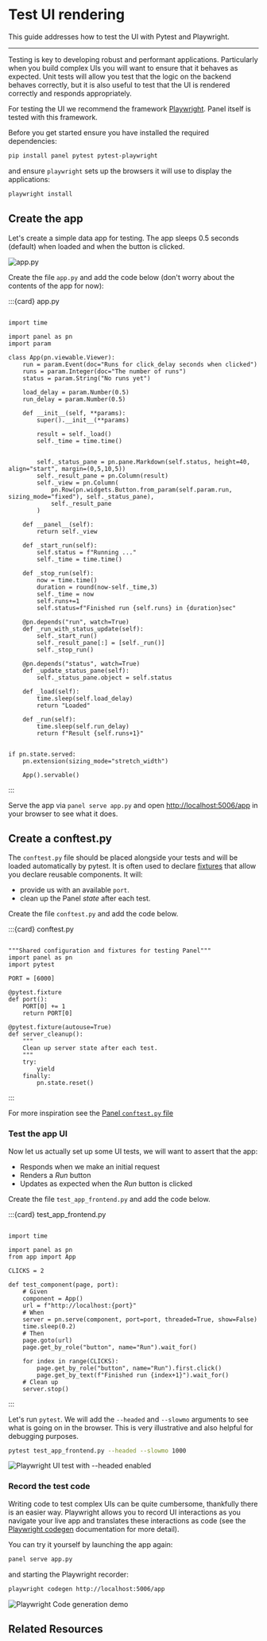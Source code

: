 # Test UI rendering

This guide addresses how to test the UI with Pytest and Playwright.

---

Testing is key to developing robust and performant applications. Particularly when you build complex UIs you will want to ensure that it behaves as expected. Unit tests will allow you test that the logic on the backend behaves correctly, but it is also useful to test that the UI is rendered correctly and responds appropriately.

For testing the UI we recommend the framework [Playwright](https://playwright.dev/). Panel itself is tested with this framework.

Before you get started ensure you have installed the required dependencies:

```bash
pip install panel pytest pytest-playwright
```

and ensure `playwright` sets up the browsers it will use to display the applications:

```bash
playwright install
```

## Create the app

Let's create a simple data app for testing. The app sleeps 0.5 seconds (default) when loaded and when the button is clicked.

![app.py](https://assets.holoviz.org/panel/gifs/pytest.gif)

Create the file `app.py` and add the code below (don't worry about the contents of the app for now):

:::{card} app.py

```{code-block} python

import time

import panel as pn
import param

class App(pn.viewable.Viewer):
    run = param.Event(doc="Runs for click_delay seconds when clicked")
    runs = param.Integer(doc="The number of runs")
    status = param.String("No runs yet")

    load_delay = param.Number(0.5)
    run_delay = param.Number(0.5)

    def __init__(self, **params):
        super().__init__(**params)

        result = self._load()
        self._time = time.time()


        self._status_pane = pn.pane.Markdown(self.status, height=40, align="start", margin=(0,5,10,5))
        self._result_pane = pn.Column(result)
        self._view = pn.Column(
            pn.Row(pn.widgets.Button.from_param(self.param.run, sizing_mode="fixed"), self._status_pane),
            self._result_pane
        )

    def __panel__(self):
        return self._view

    def _start_run(self):
        self.status = f"Running ..."
        self._time = time.time()

    def _stop_run(self):
        now = time.time()
        duration = round(now-self._time,3)
        self._time = now
        self.runs+=1
        self.status=f"Finished run {self.runs} in {duration}sec"

    @pn.depends("run", watch=True)
    def _run_with_status_update(self):
        self._start_run()
        self._result_pane[:] = [self._run()]
        self._stop_run()

    @pn.depends("status", watch=True)
    def _update_status_pane(self):
        self._status_pane.object = self.status

    def _load(self):
        time.sleep(self.load_delay)
        return "Loaded"

    def _run(self):
        time.sleep(self.run_delay)
        return f"Result {self.runs+1}"


if pn.state.served:
    pn.extension(sizing_mode="stretch_width")

    App().servable()
```

:::

Serve the app via `panel serve app.py` and open [http://localhost:5006/app](http://localhost:5006/app) in your browser to see what it does.

## Create a conftest.py

The `conftest.py` file should be placed alongside your tests and will be loaded automatically by pytest. It is often used to declare [fixtures](https://docs.pytest.org/en/latest/explanation/fixtures.html) that allow you declare reusable components. It will:

- provide us with an available `port`.
- clean up the Panel *state* after each test.

Create the file `conftest.py` and add the code below.

:::{card} conftest.py

```{code-block} python

"""Shared configuration and fixtures for testing Panel"""
import panel as pn
import pytest

PORT = [6000]

@pytest.fixture
def port():
    PORT[0] += 1
    return PORT[0]

@pytest.fixture(autouse=True)
def server_cleanup():
    """
    Clean up server state after each test.
    """
    try:
        yield
    finally:
        pn.state.reset()
```

:::

For more inspiration see the [Panel `conftest.py` file](https://github.com/holoviz/panel/blob/main/panel/tests/conftest.py)

### Test the app UI

Now let us actually set up some UI tests, we will want to assert that the app:

- Responds when we make an initial request
- Renders a *Run* button
- Updates as expected when the *Run* button is clicked

Create the file `test_app_frontend.py` and add the code below.

:::{card} test_app_frontend.py

```{code-block} python

import time

import panel as pn
from app import App

CLICKS = 2

def test_component(page, port):
    # Given
    component = App()
    url = f"http://localhost:{port}"
    # When
    server = pn.serve(component, port=port, threaded=True, show=False)
    time.sleep(0.2)
    # Then
    page.goto(url)
    page.get_by_role("button", name="Run").wait_for()

    for index in range(CLICKS):
        page.get_by_role("button", name="Run").first.click()
        page.get_by_text(f"Finished run {index+1}").wait_for()
    # Clean up
    server.stop()
```

:::

Let's run `pytest`. We will add the `--headed` and `--slowmo` arguments to see what is going on in the browser. This is very illustrative and also helpful for debugging purposes.

```bash
pytest test_app_frontend.py --headed --slowmo 1000
```

![Playwright UI test with --headed enabled](https://assets.holoviz.org/panel/gifs/uitest.gif)

### Record the test code

Writing code to test complex UIs can be quite cumbersome, thankfully there is an easier way. Playwright allows you to record UI interactions as you navigate your live app and translates these interactions as code (see the [Playwright codegen](https://playwright.dev/python/docs/codegen) documentation for more detail).

You can try it yourself by launching the app again:

```bash
panel serve app.py
```

and starting the Playwright recorder:

```bash
playwright codegen http://localhost:5006/app
```

![Playwright Code generation demo](https://assets.holoviz.org/panel/gifs/codegen.gif)

## Related Resources

